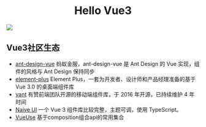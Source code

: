 <h1 style="text-align:center">Hello Vue3</h1>

<img src="https://v3.cn.vuejs.org/logo.png" style="display: block; margin: auto;">

## Vue3社区生态
+ [ant-design-vue](https://antdv.com/docs/vue/introduce-cn/) 蚂蚁金服，ant-design-vue 是 Ant Design 的 Vue 实现，组件的风格与 Ant Design 保持同步
+ [element-plus](https://element-plus.gitee.io/#/zh-CN) Element Plus，一套为开发者、设计师和产品经理准备的基于 Vue 3.0 的桌面端组件库
+ [vant](https://vant-contrib.gitee.io/vant/v3/#/zh-CN) 有赞前端团队开源的移动端组件库，于 2016 年开源，已持续维护 4 年时间
+ [Naive UI](https://www.naiveui.com/zh-CN/) 一个 Vue 3 组件库比较完整，主题可调，使用 TypeScript。
+ [VueUse](https://vueuse.org/) 基于composition组合api的常用集合